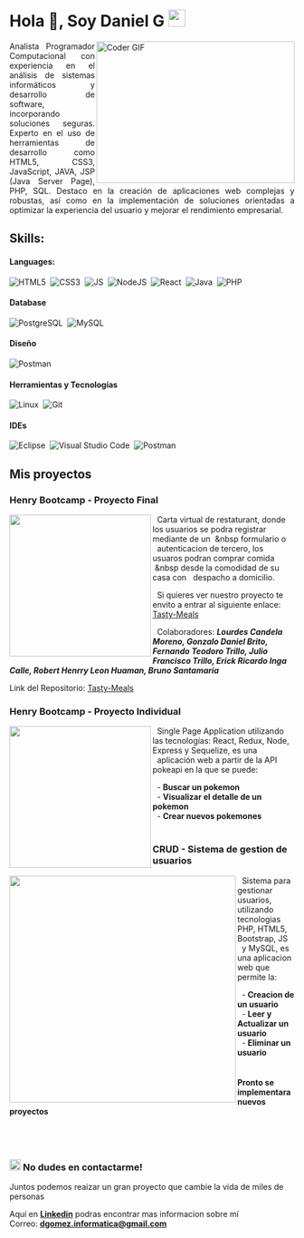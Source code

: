 # Hola 👋, Soy Daniel G <img src="https://github.com/rudrabarad/rudrabarad/blob/master/Assets/Developer.gif" width="30px">

<img alt="Coder GIF" height=250 width=350 src="https://images.squarespace-cdn.com/content/v1/5769fc401b631bab1addb2ab/1541580611624-TE64QGKRJG8SWAIUS7NS/ke17ZwdGBToddI8pDm48kPoswlzjSVMM-SxOp7CV59BZw-zPPgdn4jUwVcJE1ZvWQUxwkmyExglNqGp0IvTJZamWLI2zvYWH8K3-s_4yszcp2ryTI0HqTOaaUohrI8PI6FXy8c9PWtBlqAVlUS5izpdcIXDZqDYvprRqZ29Pw0o/coding-freak.gif" align="right" />

<p style="text-align: justify;">
Analista Programador Computacional con experiencia en el análisis de sistemas informáticos y desarrollo de software, incorporando soluciones seguras. Experto en el uso de herramientas de desarrollo como HTML5, CSS3, JavaScript, JAVA, JSP (Java Server Page), PHP, SQL. Destaco en la creación de aplicaciones web complejas y robustas, así como en la implementación de soluciones orientadas a optimizar la experiencia del usuario y mejorar el rendimiento empresarial.
</p>

## Skills:

#### Languages:
![HTML5](https://img.shields.io/badge/Html5-F1642E?style=for-the-badge&logo=html5&logoColor=white)&nbsp;
![CSS3](https://img.shields.io/badge/Css3-1872B1?style=for-the-badge&logo=css3&logoColor=white)&nbsp;
![JS](https://img.shields.io/badge/JS-F4DE19?style=for-the-badge&logo=javascript&logoColor=black)&nbsp;
![NodeJS](https://img.shields.io/badge/Node-js-7ECC21?style=for-the-badge&logo=node-js&logoColor=black)&nbsp;
![React](https://img.shields.io/badge/React-92E9FA?style=for-the-badge&logo=react&logoColor=black)&nbsp;
![Java](https://img.shields.io/badge/java-ED8B00?style=for-the-badge&logo=java&logoColor=white)&nbsp;
![PHP](https://img.shields.io/badge/php-6280B2?style=for-the-badge&logo=php&logoColor=white)&nbsp;

#### Database
![PostgreSQL](https://img.shields.io/badge/PostgreSQL-316192?style=for-the-badge&logo=postgresql&logoColor=white)&nbsp;
![MySQL](https://img.shields.io/badge/MySQL-D19229?style=for-the-badge&logo=mysql&logoColor=white)&nbsp;

#### Diseño
![Postman](https://img.shields.io/badge/figma-000000?style=for-the-badge&logo=figma&logoColor=white)&nbsp;

#### Herramientas y Tecnologías
![Linux](https://img.shields.io/badge/Linux-FCC624?style=for-the-badge&logo=linux&logoColor=black)&nbsp;
![Git](https://img.shields.io/badge/GIT-E44C30?style=for-the-badge&logo=git&logoColor=white)&nbsp;

#### IDEs
![Eclipse](https://img.shields.io/badge/Eclipse-FE7A16.svg?style=for-the-badge&logo=Eclipse&logoColor=white)&nbsp;
![Visual Studio Code](https://img.shields.io/badge/Visual%20Studio%20Code-0078d7.svg?style=for-the-badge&logo=visual-studio-code&logoColor=white)&nbsp;
![Postman](https://img.shields.io/badge/postman-FF6C37?style=for-the-badge&logo=postman&logoColor=white)&nbsp;



## Mis proyectos
### Henry Bootcamp - Proyecto Final
<img src="https://github.com/danieldevelop/danieldevelop/assets/51731637/245127b1-6d0f-4aea-ae32-10b4d183baff" width=250 align="left">

&nbsp;&nbsp;Carta virtual de restaturant, donde los usuarios se podra registrar mediante de un &nbsp;&nbsp formulario o &nbsp;&nbsp;autenticacion de tercero, los usuaros podran comprar comida  &nbsp;&nbsp desde la comodidad de su casa con &nbsp;&nbsp;despacho a domicilio.

&nbsp;&nbsp;Si quieres ver nuestro proyecto te envito a entrar al siguiente enlace: [Tasty-Meals](https://tasty-meals.vercel.app/)

&nbsp;&nbsp;Colaboradores: **_Lourdes Candela Moreno, Gonzalo Daniel Brito, Fernando Teodoro Trillo, Julio Francisco Trillo, Erick Ricardo Inga Calle, Robert Henrry Leon Huaman, Bruno Santamaria_**

Link del Repositorio: [Tasty-Meals](https://github.com/az302001/Tasty-Meals)
<br>

### Henry Bootcamp - Proyecto Individual
<img src="https://github.com/danieldevelop/danieldevelop/assets/51731637/c5a6e85a-1398-44cc-8697-4524469a1619" width=250 align="left"> 


&nbsp;&nbsp;Single Page Application utilizando las tecnologías: React, Redux, Node, Express y Sequelize, es una &nbsp;&nbsp;aplicación web a partir de la API pokeapi en la que se puede:

<span>
  &nbsp;&nbsp;- <strong>Buscar un pokemon</strong><br>
  &nbsp;&nbsp;- <strong>Visualizar el detalle de un pokemon</strong><br>
  &nbsp;&nbsp;- <strong>Crear nuevos pokemones</strong>
</span>
<br><br>

### CRUD - Sistema de gestion de usuarios
<img src="https://github.com/danieldevelop/danieldevelop/assets/51731637/ab5a37d0-c1d4-41e2-940a-d22687a4c029" width=400  align="left">

&nbsp;&nbsp;Sistema para gestionar usuarios, utilizando tecnologias PHP, HTML5, Bootstrap, JS &nbsp;&nbsp;y MySQL, es una aplicacion web que permite la:

<span>
  &nbsp;&nbsp;- <strong>Creacion de un usuario</strong><br>
  &nbsp;&nbsp;- <strong>Leer y Actualizar un usuario</strong><br>
  &nbsp;&nbsp;- <strong>Eliminar un usuario</strong>
</span>
<br><br>

#### Pronto se implementara nuevos proyectos

<br><br>
### <img src="https://github.com/rudrabarad/rudrabarad/blob/master/Assets/Developer.gif" width="20px"> No dudes en contactarme!

Juntos podemos reaizar un gran proyecto que cambie la vida de miles de personas

Aquí en **[Linkedin](https://www.linkedin.com/in/daniel-gomez-g-328bb4105/)** podras encontrar mas informacion sobre mí <br>
Correo: **dgomez.informatica@gmail.com**
